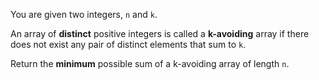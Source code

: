 You are given two integers, `n` and `k`.

An array of **distinct** positive integers is called a **k-avoiding** array if there does not exist any pair of distinct elements that sum to `k`.

Return the **minimum** possible sum of a k-avoiding array of length `n`.